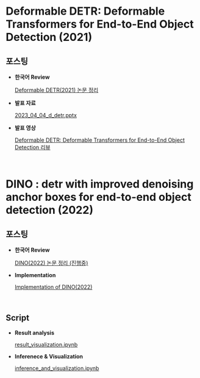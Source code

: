 # Deformable DETR: Deformable Transformers for End-to-End Object Detection (2021)

## 포스팅
  
- **한국어 Review**  

  [Deformable DETR(2021) 논문 정리](https://on-jungwoan.github.io/dl_paper/deform_detr/)  

- **발표 자료**  

  [2023_04_04_d_detr.pptx](https://docs.google.com/presentation/d/1KFEG02jlgbZISuvFbilvwaP8PbdQCzAA/edit?usp=sharing&ouid=116507288704586191771&rtpof=true&sd=true)

- **발표 영상**

  [Deformable DETR: Deformable Transformers for End-to-End Object Detection 리뷰](https://youtu.be/vbYOSB7J44A)

<br>

# DINO : detr with improved denoising anchor boxes for end-to-end object detection (2022)

## 포스팅
  
- **한국어 Review**  

  [DINO(2022) 논문 정리 (진행중)](https://on-jungwoan.github.io/dl_paper/dino/)  

- **Implementation**

  [Implementation of DINO(2022)](https://on-jungwoan.github.io/dl_paper/dino_implements/)

<br>

## Script
  
- **Result analysis**  

  [result_visualization.ipynb](https://github.com/On-JungWoan/DINO-2022-implement/blob/main/DINO/script/result_visualization.ipynb)  

- **Inferenece & Visualization**

  [inference_and_visualization.ipynb](https://github.com/On-JungWoan/DINO-2022-implement/blob/main/DINO/script/inference_and_visualization.ipynb)
